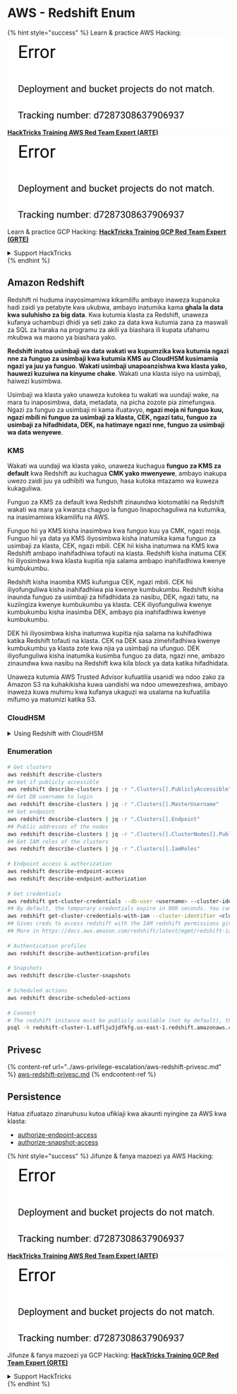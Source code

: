 # AWS - Redshift Enum

{% hint style="success" %}
Learn & practice AWS Hacking:<img src="../../../.gitbook/assets/image (1) (1).png" alt="" data-size="line">[**HackTricks Training AWS Red Team Expert (ARTE)**](https://training.hacktricks.xyz/courses/arte)<img src="../../../.gitbook/assets/image (1) (1).png" alt="" data-size="line">\
Learn & practice GCP Hacking: <img src="../../../.gitbook/assets/image (2).png" alt="" data-size="line">[**HackTricks Training GCP Red Team Expert (GRTE)**<img src="../../../.gitbook/assets/image (2).png" alt="" data-size="line">](https://training.hacktricks.xyz/courses/grte)

<details>

<summary>Support HackTricks</summary>

* Check the [**subscription plans**](https://github.com/sponsors/carlospolop)!
* **Join the** 💬 [**Discord group**](https://discord.gg/hRep4RUj7f) or the [**telegram group**](https://t.me/peass) or **follow** us on **Twitter** 🐦 [**@hacktricks\_live**](https://twitter.com/hacktricks\_live)**.**
* **Share hacking tricks by submitting PRs to the** [**HackTricks**](https://github.com/carlospolop/hacktricks) and [**HackTricks Cloud**](https://github.com/carlospolop/hacktricks-cloud) github repos.

</details>
{% endhint %}

## Amazon Redshift

Redshift ni huduma inayosimamiwa kikamilifu ambayo inaweza kupanuka hadi zaidi ya petabyte kwa ukubwa, ambayo inatumika kama **ghala la data kwa suluhisho za big data**. Kwa kutumia klasta za Redshift, unaweza kufanya uchambuzi dhidi ya seti zako za data kwa kutumia zana za maswali za SQL za haraka na programu za akili ya biashara ili kupata ufahamu mkubwa wa maono ya biashara yako.

**Redshift inatoa usimbaji wa data wakati wa kupumzika kwa kutumia ngazi nne za funguo za usimbaji kwa kutumia KMS au CloudHSM kusimamia ngazi ya juu ya funguo**. **Wakati usimbaji unapoanzishwa kwa klasta yako, hauwezi kuzuiwa na kinyume chake**. Wakati una klasta isiyo na usimbaji, haiwezi kusimbwa.

Usimbaji wa klasta yako unaweza kutokea tu wakati wa uundaji wake, na mara tu inaposimbwa, data, metadata, na picha zozote pia zimefungwa. Ngazi za funguo za usimbaji ni kama ifuatavyo, **ngazi moja ni funguo kuu, ngazi mbili ni funguo za usimbaji za klasta, CEK, ngazi tatu, funguo za usimbaji za hifadhidata, DEK, na hatimaye ngazi nne, funguo za usimbaji wa data wenyewe**.

### KMS

Wakati wa uundaji wa klasta yako, unaweza kuchagua **funguo za KMS za default** kwa Redshift au kuchagua **CMK yako mwenyewe**, ambayo inakupa uwezo zaidi juu ya udhibiti wa funguo, hasa kutoka mtazamo wa kuweza kukaguliwa.

Funguo za KMS za default kwa Redshift zinaundwa kiotomatiki na Redshift wakati wa mara ya kwanza chaguo la funguo linapochaguliwa na kutumika, na inasimamiwa kikamilifu na AWS.

Funguo hii ya KMS kisha inasimbwa kwa funguo kuu ya CMK, ngazi moja. Funguo hii ya data ya KMS iliyosimbwa kisha inatumika kama funguo za usimbaji za klasta, CEK, ngazi mbili. CEK hii kisha inatumwa na KMS kwa Redshift ambapo inahifadhiwa tofauti na klasta. Redshift kisha inatuma CEK hii iliyosimbwa kwa klasta kupitia njia salama ambapo inahifadhiwa kwenye kumbukumbu.

Redshift kisha inaomba KMS kufungua CEK, ngazi mbili. CEK hii iliyofunguliwa kisha inahifadhiwa pia kwenye kumbukumbu. Redshift kisha inaunda funguo za usimbaji za hifadhidata za nasibu, DEK, ngazi tatu, na kuziingiza kwenye kumbukumbu ya klasta. CEK iliyofunguliwa kwenye kumbukumbu kisha inasimba DEK, ambayo pia inahifadhiwa kwenye kumbukumbu.

DEK hii iliyosimbwa kisha inatumwa kupitia njia salama na kuhifadhiwa katika Redshift tofauti na klasta. CEK na DEK sasa zimehifadhiwa kwenye kumbukumbu ya klasta zote kwa njia ya usimbaji na ufunguo. DEK iliyofunguliwa kisha inatumika kusimba funguo za data, ngazi nne, ambazo zinaundwa kwa nasibu na Redshift kwa kila block ya data katika hifadhidata.

Unaweza kutumia AWS Trusted Advisor kufuatilia usanidi wa ndoo zako za Amazon S3 na kuhakikisha kuwa uandishi wa ndoo umewezeshwa, ambayo inaweza kuwa muhimu kwa kufanya ukaguzi wa usalama na kufuatilia mifumo ya matumizi katika S3.

### CloudHSM

<details>

<summary>Using Redshift with CloudHSM</summary>

Wakati unafanya kazi na CloudHSM ili kutekeleza usimbaji wako, kwanza lazima uanzishe muunganisho wa kuaminika kati ya mteja wako wa HSM na Redshift huku ukitumia vyeti vya mteja na seva.

Muunganisho huu unahitajika kutoa mawasiliano salama, kuruhusu funguo za usimbaji kutumwa kati ya mteja wako wa HSM na klasta zako za Redshift. Kwa kutumia jozi ya funguo za kibinafsi na za umma zilizoundwa kwa nasibu, Redshift inaunda cheti cha mteja wa umma, ambacho kinasimbwa na kuhifadhiwa na Redshift. Hii lazima ipakuliwe na kuandikishwa kwa mteja wako wa HSM, na kupewa sehemu sahihi ya HSM.

Basi lazima uweke Redshift na maelezo yafuatayo ya mteja wako wa HSM: anwani ya IP ya HSM, jina la sehemu ya HSM, nenosiri la sehemu ya HSM, na cheti cha seva ya umma ya HSM, ambacho kinasimbwa na CloudHSM kwa kutumia funguo kuu za ndani. Mara tu habari hii itakapopewa, Redshift itathibitisha na kuthibitisha kwamba inaweza kuungana na kufikia sehemu ya maendeleo.

Ikiwa sera zako za usalama za ndani au udhibiti wa utawala zinataka kwamba lazima ufanye mzunguko wa funguo, basi hii inawezekana na Redshift ikikuruhusu kubadilisha funguo za usimbaji kwa klasta zilizofungwa, hata hivyo, unahitaji kuwa makini kwamba wakati wa mchakato wa kubadilisha funguo, itafanya klasta kuwa haipatikani kwa kipindi kifupi sana, na hivyo ni bora kubadilisha funguo tu unapohitaji, au ikiwa unahisi zinaweza kuwa zimeathiriwa.

Wakati wa kubadilisha, Redshift itabadilisha CEK kwa klasta yako na kwa nakala zozote za klasta hiyo. Itabadilisha DEK kwa klasta lakini haiwezekani kubadilisha DEK kwa picha zilizohifadhiwa katika S3 ambazo zimefungwa kwa kutumia DEK. Itaiweka klasta katika hali ya 'kubadilisha funguo' hadi mchakato ukamilike wakati hali itarudi kuwa 'inapatikana'.

</details>

### Enumeration
```bash
# Get clusters
aws redshift describe-clusters
## Get if publicly accessible
aws redshift describe-clusters | jq -r ".Clusters[].PubliclyAccessible"
## Get DB username to login
aws redshift describe-clusters | jq -r ".Clusters[].MasterUsername"
## Get endpoint
aws redshift describe-clusters | jq -r ".Clusters[].Endpoint"
## Public addresses of the nodes
aws redshift describe-clusters | jq -r ".Clusters[].ClusterNodes[].PublicIPAddress"
## Get IAM roles of the clusters
aws redshift describe-clusters | jq -r ".Clusters[].IamRoles"

# Endpoint access & authorization
aws redshift describe-endpoint-access
aws redshift describe-endpoint-authorization

# Get credentials
aws redshift get-cluster-credentials --db-user <username> --cluster-identifier <cluster-id>
## By default, the temporary credentials expire in 900 seconds. You can optionally specify a duration between 900 seconds (15 minutes) and 3600 seconds (60 minutes).
aws redshift get-cluster-credentials-with-iam --cluster-identifier <cluster-id>
## Gives creds to access redshift with the IAM redshift permissions given to the current AWS account
## More in https://docs.aws.amazon.com/redshift/latest/mgmt/redshift-iam-access-control-identity-based.html

# Authentication profiles
aws redshift describe-authentication-profiles

# Snapshots
aws redshift describe-cluster-snapshots

# Scheduled actions
aws redshift describe-scheduled-actions

# Connect
# The redshift instance must be publicly available (not by default), the sg need to allow inbounds connections to the port and you need creds
psql -h redshift-cluster-1.sdflju3jdfkfg.us-east-1.redshift.amazonaws.com -U admin -d dev -p 5439
```
## Privesc

{% content-ref url="../aws-privilege-escalation/aws-redshift-privesc.md" %}
[aws-redshift-privesc.md](../aws-privilege-escalation/aws-redshift-privesc.md)
{% endcontent-ref %}

## Persistence

Hatua zifuatazo zinaruhusu kutoa ufikiaji kwa akaunti nyingine za AWS kwa klasta:

* [authorize-endpoint-access](https://docs.aws.amazon.com/cli/latest/reference/redshift/authorize-endpoint-access.html)
* [authorize-snapshot-access](https://docs.aws.amazon.com/cli/latest/reference/redshift/authorize-snapshot-access.html)

{% hint style="success" %}
Jifunze & fanya mazoezi ya AWS Hacking:<img src="../../../.gitbook/assets/image (1) (1).png" alt="" data-size="line">[**HackTricks Training AWS Red Team Expert (ARTE)**](https://training.hacktricks.xyz/courses/arte)<img src="../../../.gitbook/assets/image (1) (1).png" alt="" data-size="line">\
Jifunze & fanya mazoezi ya GCP Hacking: <img src="../../../.gitbook/assets/image (2).png" alt="" data-size="line">[**HackTricks Training GCP Red Team Expert (GRTE)**<img src="../../../.gitbook/assets/image (2).png" alt="" data-size="line">](https://training.hacktricks.xyz/courses/grte)

<details>

<summary>Support HackTricks</summary>

* Angalia [**mpango wa usajili**](https://github.com/sponsors/carlospolop)!
* **Jiunge na** 💬 [**kikundi cha Discord**](https://discord.gg/hRep4RUj7f) au [**kikundi cha telegram**](https://t.me/peass) au **tufuatilie** kwenye **Twitter** 🐦 [**@hacktricks\_live**](https://twitter.com/hacktricks\_live)**.**
* **Shiriki mbinu za hacking kwa kuwasilisha PRs kwa** [**HackTricks**](https://github.com/carlospolop/hacktricks) na [**HackTricks Cloud**](https://github.com/carlospolop/hacktricks-cloud) repos za github.

</details>
{% endhint %}
